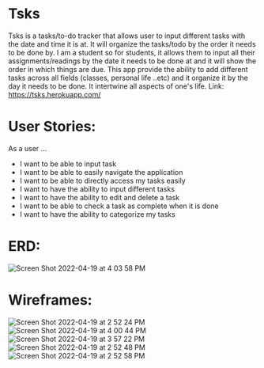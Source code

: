 # Tsks
Tsks is a tasks/to-do tracker that allows user to input different tasks with the date and time it is at. It will organize the tasks/todo by the order it needs to be done by. I am a student so for students, it allows them to input all their assignments/readings by the date it needs to be done at and it will show the order in which things are due. This app provide the ability to add different tasks across all fields (classes, personal life ..etc) and it organize it by the day it needs to be done. It intertwine all aspects of one's life.
Link: https://tsks.herokuapp.com/

# User Stories:
As a user ...
  - I want to be able to input task
  - I want to be able to easily navigate the application
  - I want to be able to directly access my tasks easily 
  - I want to have the ability to input different tasks 
  - I want to have the ability to edit and delete a task
  - I want to be able to check a task as complete when it is done
  - I want to have the ability to categorize my tasks
# ERD:
![Screen Shot 2022-04-19 at 4 03 58 PM](https://user-images.githubusercontent.com/94028875/164115275-0073a29d-8615-4392-8e8a-a390df6e86cf.png)

# Wireframes:
![Screen Shot 2022-04-19 at 2 52 24 PM](https://user-images.githubusercontent.com/94028875/164108042-a3ec7bb8-b52b-4d4d-ae9d-e0a75d54b43a.png)
![Screen Shot 2022-04-19 at 4 00 44 PM](https://user-images.githubusercontent.com/94028875/164114982-52be80db-2560-4c0b-b769-77910da7f04c.png)
![Screen Shot 2022-04-19 at 3 57 22 PM](https://user-images.githubusercontent.com/94028875/164114829-0498b878-8476-451d-939b-350b30b72136.png)
![Screen Shot 2022-04-19 at 2 52 48 PM](https://user-images.githubusercontent.com/94028875/164108104-a6266b1d-55ad-438d-a9b3-7e1a15fc4c3d.png)
![Screen Shot 2022-04-19 at 2 52 58 PM](https://user-images.githubusercontent.com/94028875/164108122-e4103f6e-5c9a-4721-b76b-4715ffd81384.png)

